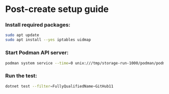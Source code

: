 # Post-create setup guide

### Install required packages:

```bash
sudo apt update
sudo apt install --yes iptables uidmap
```

### Start Podman API server:

```bash
podman system service --time=0 unix:///tmp/storage-run-1000/podman/podman.sock
```

### Run the test:

```bash
dotnet test --filter=FullyQualifiedName~GitHub11
```
